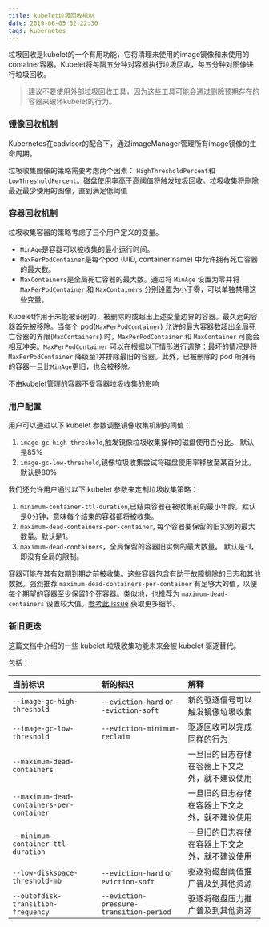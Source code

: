 ```yaml
---
title: kubelet垃圾回收机制
date: 2019-06-05 02:22:30
tags: kubernetes
---
```

垃圾回收是kubelet的一个有用功能，它将清理未使用的image镜像和未使用的container容器。Kubelet将每隔五分钟对容器执行垃圾回收，每五分钟对图像进行垃圾回收。

> 建议不要使用外部垃圾回收工具，因为这些工具可能会通过删除预期存在的容器来破坏kubelet的行为。

### 镜像回收机制

Kubernetes在cadvisor的配合下，通过imageManager管理所有image镜像的生命周期。

垃圾收集图像的策略需要考虑两个因素： `HighThresholdPercent`和`LowThresholdPercent`。磁盘使用率高于高阈值将触发垃圾回收。垃圾收集将删除最近最少使用的图像，直到满足低阈值

### 容器回收机制

垃圾收集容器的策略考虑了三个用户定义的变量。

- `MinAge`是容器可以被收集的最小运行时间。
- `MaxPerPodContainer`是每个pod (UID, container name) 中允许拥有死亡容器的最大数。
- `MaxContainers`是全局死亡容器的最大数。通过将 `MinAge` 设置为零并将 `MaxPerPodContainer` 和 `MaxContainers` 分别设置为小于零，可以单独禁用这些变量。

Kubelet作用于未能被识别的，被删除的或超出上述变量边界的容器。最久远的容器首先被移除。当每个 pod(`MaxPerPodContainer`) 允许的最大容器数超出全局死亡容器的界限(`MaxContainers`) 时，`MaxPerPodContainer` 和 `MaxContainer` 可能会相互冲突。`MaxPerPodContainer` 可以在根据以下情形进行调整：最坏的情况是将 `MaxPerPodContainer` 降级至1并排除最旧的容器。此外，已被删除的 pod 所拥有的容器一旦比`MinAge`更旧，也会被移除。

不由kubelet管理的容器不受容器垃圾收集的影响

### 用户配置

用户可以通过以下 kubelet 参数调整镜像收集机制的阈值：

1. `image-gc-high-threshold`,触发镜像垃圾收集操作的磁盘使用百分比。 默认是85%
2. `image-gc-low-threshold`,镜像垃圾收集尝试将磁盘使用率释放至某百分比。 默认是80%

我们还允许用户通过以下 kubelet 参数来定制垃圾收集策略：

1. `minimum-container-ttl-duration`,已结束容器在被收集前的最小年龄。默认是0分钟，意味每个结束的容器都将被收集。
2. `maximum-dead-containers-per-container`, 每个容器要保留的旧实例的最大数量。默认是1。
3. `maximum-dead-containers`，全局保留的容器旧实例的最大数量。 默认是-1，即没有全局的限制。

容器可能在其有效期到期之前被收集。这些容器包含有助于故障排除的日志和其他数据。强烈推荐 `maximum-dead-containers-per-container` 有足够大的值，以便每个期望的容器至少保留1个死容器。类似地，也推荐为 `maximum-dead-containers` 设置较大值。[参考此 issue](https://github.com/kubernetes/kubernetes/issues/13287) 获取更多细节。

### 新旧更迭

这篇文档中介绍的一些 kubelet 垃圾收集功能未来会被 kubelet 驱逐替代。

包括：

| 当前标识                                  | 新的标识                                | 解释                                           |
| :---------------------------------------- | :-------------------------------------- | :--------------------------------------------- |
| `--image-gc-high-threshold`               | `--eviction-hard` or `--eviction-soft`  | 新的驱逐信号可以触发镜像垃圾收集               |
| `--image-gc-low-threshold`                | `--eviction-minimum-reclaim`            | 驱逐回收可以完成同样的行为                     |
| `--maximum-dead-containers`               |                                         | 一旦旧的日志存储在容器上下文之外，就不建议使用 |
| `--maximum-dead-containers-per-container` |                                         | 一旦旧的日志存储在容器上下文之外，就不建议使用 |
| `--minimum-container-ttl-duration`        |                                         | 一旦旧的日志存储在容器上下文之外，就不建议使用 |
| `--low-diskspace-threshold-mb`            | `--eviction-hard` or `eviction-soft`    | 驱逐将磁盘阈值推广普及到其他资源               |
| `--outofdisk-transition-frequency`        | `--eviction-pressure-transition-period` | 驱逐将磁盘压力推广普及到其他资源               |
